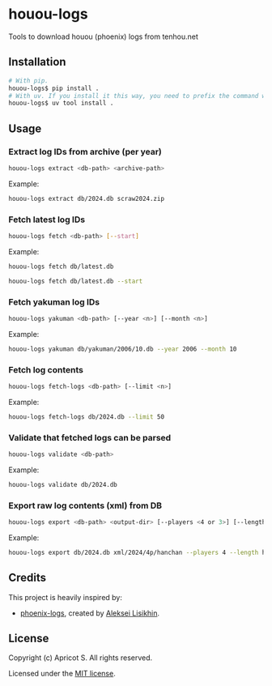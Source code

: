 # houou-logs

Tools to download houou (phoenix) logs from tenhou.net

## Installation

```sh
# With pip.
houou-logs$ pip install .
# With uv. If you install it this way, you need to prefix the command with `uv tool run`.
houou-logs$ uv tool install .
```

## Usage

### Extract log IDs from archive (per year)

```sh
houou-logs extract <db-path> <archive-path>
```

Example:

```sh
houou-logs extract db/2024.db scraw2024.zip
```

### Fetch latest log IDs

```sh
houou-logs fetch <db-path> [--start]
```

Example:

```sh
houou-logs fetch db/latest.db
```

```sh
houou-logs fetch db/latest.db --start
```

### Fetch yakuman log IDs

```sh
houou-logs yakuman <db-path> [--year <n>] [--month <n>]
```

Example:

```sh
houou-logs yakuman db/yakuman/2006/10.db --year 2006 --month 10
```

### Fetch log contents

```sh
houou-logs fetch-logs <db-path> [--limit <n>]
```

Example:

```sh
houou-logs fetch-logs db/2024.db --limit 50
```

### Validate that fetched logs can be parsed

```sh
houou-logs validate <db-path>
```

Example:

```sh
houou-logs validate db/2024.db
```

### Export raw log contents (xml) from DB

```sh
houou-logs export <db-path> <output-dir> [--players <4 or 3>] [--length <t or h>] [--limit <n>] [--offset <n>]
```

Example:

```sh
houou-logs export db/2024.db xml/2024/4p/hanchan --players 4 --length h --limit 100 --offset 50
```

## Credits

This project is heavily inspired by:

- [phoenix-logs](https://github.com/MahjongRepository/phoenix-logs), created by [Aleksei Lisikhin](https://github.com/Nihisil).

## License

Copyright (c) Apricot S. All rights reserved.

Licensed under the [MIT license](LICENSE).
